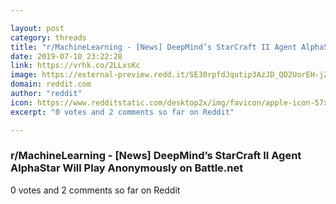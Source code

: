 ```yaml
---

layout: post
category: threads
title: "r/MachineLearning - [News] DeepMind’s StarCraft II Agent AlphaStar Will Play Anonymously on Battle.net"
date: 2019-07-10 23:22:28
link: https://vrhk.co/2LLxsKc
image: https://external-preview.redd.it/SE30rpfdJqutip3AzJD_QD2UorEH-jZj_fKK_of7uO0.jpg?auto=webp&s=5df0ae12eefb0f594aaaf2ac3c09bdb62486e76e
domain: reddit.com
author: "reddit"
icon: https://www.redditstatic.com/desktop2x/img/favicon/apple-icon-57x57.png
excerpt: "0 votes and 2 comments so far on Reddit"

---
```


### r/MachineLearning - [News] DeepMind’s StarCraft II Agent AlphaStar Will Play Anonymously on Battle.net

0 votes and 2 comments so far on Reddit